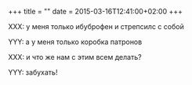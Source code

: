 +++
title = ""
date = 2015-03-16T12:41:00+02:00
+++

XXX: у меня только ибуброфен и стрепсилс с собой


YYY: а у меня только коробка патронов


XXX: и что же нам с этим всем делать?


YYY: забухать!


